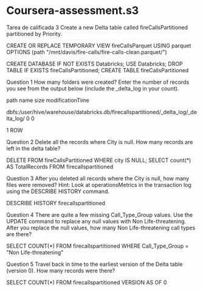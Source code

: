 # Coursera-assessment.s3
Tarea de calificada 3
Create a new Delta table called fireCallsPartitioned partitioned by Priority.

CREATE OR REPLACE TEMPORARY VIEW fireCallsParquet
USING parquet
OPTIONS (path "/mnt/davis/fire-calls/fire-calls-clean.parquet/")

CREATE DATABASE IF NOT EXISTS Databricks;
USE Databricks;
DROP TABLE IF EXISTS fireCallsPartitioned;
CREATE TABLE fireCallsPartitioned


Question 1
How many folders were created? Enter the number of records you see from the output below (include the _delta_log in your count).

             
path                                                                                                            name                     size                     modificationTime

dbfs:/user/hive/warehouse/databricks.db/firecallspartitioned/_delta_log/_delta_log/               0                            0

1 ROW

Question 2
Delete all the records where City is null. How many records are left in the delta table?

DELETE FROM 
  fireCallsPartitioned
WHERE 
  city 
IS 
  NULL;
SELECT 
  count(*) AS TotalRecords 
FROM 
  firecallspartitioned

Question 3
After you deleted all records where the City is null, how many files were removed? Hint: Look at operationsMetrics in the transaction log using the DESCRIBE HISTORY command.

DESCRIBE HISTORY firecallspartitioned


Question 4
There are quite a few missing Call_Type_Group values. Use the UPDATE command to replace any null values with Non Life-threatening.
After you replace the null values, how many Non Life-threatening call types are there?

SELECT 
  COUNT(*)
FROM 
  firecallspartitioned
WHERE
  Call_Type_Group = "Non Life-threatening"
 

Question 5
Travel back in time to the earliest version of the Delta table (version 0). How many records were there?

SELECT 
  COUNT(*) 
FROM 
  firecallspartitioned
VERSION AS OF 0
 



